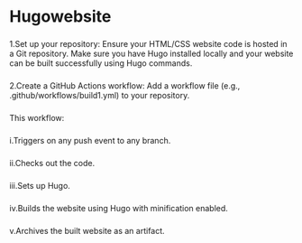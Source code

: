 # Hugowebsite
###
1.Set up your repository:
Ensure your HTML/CSS website code is hosted in a Git repository. Make sure you have Hugo installed locally and your website can be built successfully using Hugo commands.
###
2.Create a GitHub Actions workflow:
Add a workflow file (e.g., .github/workflows/build1.yml) to your repository.

###
This workflow:
###
i.Triggers on any push event to any branch.
###
ii.Checks out the code.
###
iii.Sets up Hugo.
###
iv.Builds the website using Hugo with minification enabled.
###
v.Archives the built website as an artifact.
###

